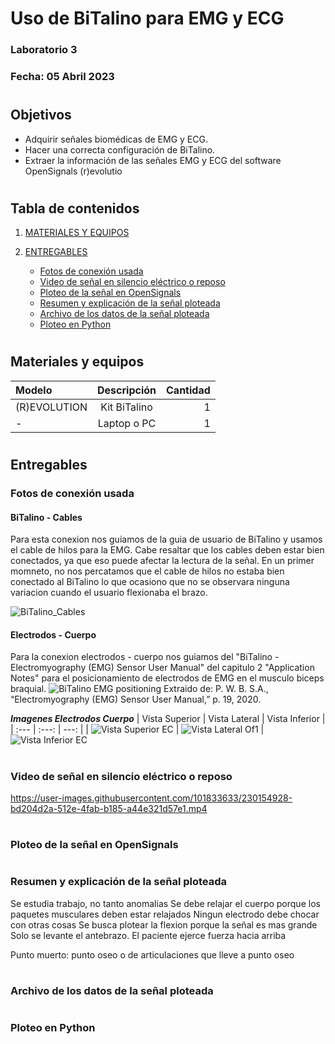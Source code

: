 # Uso de BiTalino para EMG y ECG

### Laboratorio 3

### Fecha: 05 Abril 2023

#
## Objetivos
* Adquirir señales biomédicas de EMG y ECG.
* Hacer una correcta configuración de BiTalino.
* Extraer la información de las señales EMG y ECG del software OpenSignals (r)evolutio

#

## Tabla de contenidos

1. [MATERIALES Y EQUIPOS](https://github.com/EduMV/ISB-G3/blob/main/Documentaci%C3%B3n/N3%20BiTalino/Lab3.md#materiales-y-equipos)

2. [ENTREGABLES](https://github.com/EduMV/ISB-G3/blob/main/Documentaci%C3%B3n/N3%20BiTalino/Lab3.md#entregables)

    * [Fotos de conexión usada](https://github.com/EduMV/ISB-G3/blob/main/Documentaci%C3%B3n/N3%20BiTalino/Lab3.md#fotos-de-conexi%C3%B3n-usada)
    * [Video de señal en silencio eléctrico o reposo](https://github.com/EduMV/ISB-G3/blob/main/Documentaci%C3%B3n/N3%20BiTalino/Lab3.md#video-de-se%C3%B1al-en-silencio-el%C3%A9ctrico-o-reposo)
    * [Ploteo de la señal en OpenSignals](https://github.com/EduMV/ISB-G3/blob/main/Documentaci%C3%B3n/N3%20BiTalino/Lab3.md#ploteo-de-la-se%C3%B1al-en-opensignals)
    * [Resumen y explicación de la señal ploteada](https://github.com/EduMV/ISB-G3/blob/main/Documentaci%C3%B3n/N3%20BiTalino/Lab3.md#resumen-y-explicaci%C3%B3n-de-la-se%C3%B1al-ploteada)
    * [Archivo de los datos de la señal ploteada](https://github.com/EduMV/ISB-G3/blob/main/Documentaci%C3%B3n/N3%20BiTalino/Lab3.md#archivo-de-los-datos-de-la-se%C3%B1al-ploteada)
    * [Ploteo en Python](https://github.com/EduMV/ISB-G3/blob/main/Documentaci%C3%B3n/N3%20BiTalino/Lab3.md#ploteo-en-python)

#
## Materiales y equipos

| Modelo | Descripción | Cantidad |
| :---         |     :---:      |          ---: |
| (R)EVOLUTION   | Kit BiTalino     | 1    |
| -     | Laptop o PC       | 1      |

#
## Entregables


### Fotos de conexión usada

#### BiTalino - Cables
Para esta conexion nos guiamos de la guia de usuario de BiTalino y usamos el cable de hilos para la EMG.
Cabe resaltar que los cables deben estar bien conectados, ya que eso puede afectar la lectura de la señal. En un primer momneto, no nos percatamos que el cable de hilos no estaba bien conectado al BiTalino lo que ocasiono que no se observara ninguna variacion cuando el usuario flexionaba el brazo.

![BiTalino_Cables](https://user-images.githubusercontent.com/101833633/230154500-41b3b224-94dd-451f-acdf-21d5016db301.jpg)


#### Electrodos - Cuerpo
Para la conexion electrodos - cuerpo nos guiamos del "BiTalino - Electromyography (EMG) Sensor User Manual" del capitulo 2 "Application Notes" para el posicionamiento de electrodos de EMG en el musculo biceps braquial.
![BiTalino EMG positioning](https://user-images.githubusercontent.com/101833633/230150043-aaa692d3-2491-48af-9c2a-a407265479c9.png)
      Extraido de: P. W. B. S.A., “Electromyography (EMG) Sensor User Manual,” p. 19, 2020.

***Imagenes Electrodos Cuerpo***
|   Vista Superior | Vista Lateral | Vista Inferior |
| :---         |     :---:      |          ---: |
|  ![Vista Superior EC](https://user-images.githubusercontent.com/101833633/230156288-009943e3-3f63-4313-95ec-763d77b7698f.jpg)  |    ![Vista Lateral Of1](https://user-images.githubusercontent.com/101833633/230156077-ec2c9211-fe71-45e9-8145-b83835f89a0e.jpg)  | ![Vista Inferior EC](https://user-images.githubusercontent.com/101833633/230152224-b7e9eff4-c24e-4a49-a534-36e7bd36999c.jpg)
    


#
### Video de señal en silencio eléctrico o reposo
https://user-images.githubusercontent.com/101833633/230154928-bd204d2a-512e-4fab-b185-a44e321d57e1.mp4


#
### Ploteo de la señal en OpenSignals

#
### Resumen y explicación de la señal ploteada
Se estudia trabajo, no tanto anomalias
Se debe relajar el cuerpo porque los paquetes musculares deben estar relajados
Ningun electrodo debe chocar con otras cosas
Se busca plotear la flexion porque la señal es mas grande 
Solo se levante el antebrazo.
El paciente ejerce fuerza hacia arriba 

Punto muerto: punto oseo o de articulaciones que lleve a punto oseo 



#
### Archivo de los datos de la señal ploteada

#
### Ploteo en Python
